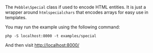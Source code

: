 The `Pebble\Special` class if used to encode HTML entities. It is just a wrapper around `htmlspecialchars` that encodes arrays for easy use in templates.

<!-- include: examples/special/index.php -->

You may run the example using the following command:

    php -S localhost:8000 -t examples/special

And then visit [http://localhost:8000/](http://localhost:8000/)
